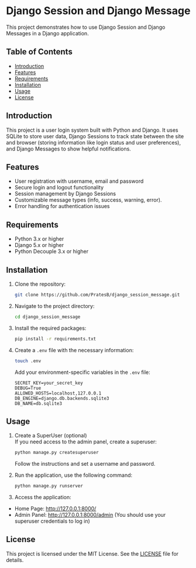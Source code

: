 # Django Session and Django Message

This project demonstrates how to use Django Session and Django Messages in a Django application.

## Table of Contents
- [Introduction](#introduction)
- [Features](#features)
- [Requirements](#requirements)
- [Installation](#installation)
- [Usage](#usage)
- [License](#license)


## Introduction
This project is a user login system built with Python and Django. 
It uses SQLite to store user data, Django Sessions to track state between the site and browser (storing information like login status and user preferences), and Django Messages to show helpful notifications.

## Features
- User registration with username, email and password
- Secure login and logout functionality
- Session management by Django Sessions
- Customizable message types (info, success, warning, error).
- Error handling for authentication issues


## Requirements
- Python 3.x or higher
- Django 5.x or higher
- Python Decouple 3.x or higher

## Installation
1. Clone the repository:
    ```sh
    git clone https://github.com/PratesB/django_session_message.git
    ```
2. Navigate to the project directory:
    ```sh
    cd django_session_message
    ```
3. Install the required packages:
    ```sh
    pip install -r requirements.txt
    ```
4. Create a `.env` file with the necessary information:
    ```sh
    touch .env
    ```
    Add your environment-specific variables in the `.env` file:
    ```
    SECRET_KEY=your_secret_key
    DEBUG=True
    ALLOWED_HOSTS=localhost,127.0.0.1
    DB_ENGINE=django.db.backends.sqlite3
    DB_NAME=db.sqlite3
    ```

## Usage

1. Create a SuperUser (optional)  
    If you need access to the admin panel, create a superuser:  
    ```bash
    python manage.py createsuperuser
    ```

    Follow the instructions and set a username and password.

2. Run the application, use the following command:
    ```bash
    python manage.py runserver
    ```
3. Access the application:
- Home Page: http://127.0.0.1:8000/
- Admin Panel: http://127.0.0.1:8000/admin (You should use your superuser credentials to log in)


## License
This project is licensed under the MIT License. See the [LICENSE](LICENSE) file for details.

